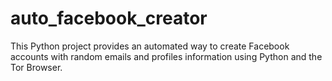 # auto_facebook_creator
This Python project provides an automated way to create Facebook accounts with random emails and profiles information using Python and the Tor Browser. 
